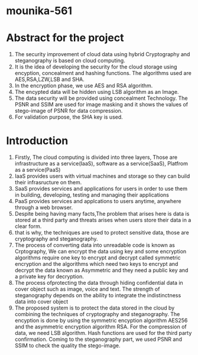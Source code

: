 # mounika-561
<html>
  <head><b>
    <h1>Abstract for the project</h1>
  </b>
  </head>
  <body>
    <p>
      <ol>
      <li>The security improvement of cloud data using hybrid Cryptography and steganography is based on cloud computing. </li>
        <li>It is the idea of developing the security for the cloud storage using encyption, concealment and hashing functions. The algorithms used are AES,RSA,LZW,LSB and SHA.</li>
        <li>In the encryption phase, we use AES and RSA algorithm.</li>
        <li>The encypted data will be hidden using LSB algorithm as an Image. </li>
        <li>The data security will be provided using concealment Technology. The PSNR and SSIM are used for image masking and it shows the values of stego-image of PSNR for data compression. </li>
        <li>For validation purpose, the SHA key is used.</li>
      </ol>
    </p>
  </body>
</html>
<h1>Introduction</h1>
<body>
  <p>
    <ol>
      <li>
        Firstly, The cloud computing is divided into three layers, Those are infrastructure as a service(IaaS), software as a service(SaaS), Platfrom as a service(PaaS)
      </li>
      <li>
        IaaS provides users with virtual machines and storage so they can build their infrasructure on them.
      </li>
      <li>
        SaaS provides services and applications for users in order to use them in building, developing, testing and managing their applications
      </li>
      <li>
        PaaS provides services and applcations to users anytime, anywhere through a web browser.
      </li>
      <li>
        Despite being having many facts,The problem that arises here is data is stored at a third party and threats arises when users store their data in a clear form.
      </li>
      <li>
        that is why, the techniques are used to protect sensitive data, those are cryptography and steganography.
      </li>
      <li>
        The process of converting data into unreadable code is known as Crptography, We can encrypt the data using key and some encryption algorithms require one key to encrypt and decrypt called symmetric encryption and the algorithms which need two keys to encrypt and decrypt the data known as Asymmetric and they need a public key and a private key for decryption.
      </li>
      <li>
        The process ofprotecting the data through hiding confidential data in cover object such as image, voice and text. The strength of steganography depends on the ability to integrate the indistinctness data into cover object     </li>
      <li>
        The proposed system is to protect the data stored in the cloud by combining the techniques of cryptography and steganography. The encyption is done by using the symmetric encyption algorithm AES256 and the asymmetric encryption algorithm RSA. For the compression of data, we need LSB algorithm. Hash functions are used for the third party confirmation. Coming to the steganography part, we used PSNR and SSIM to check the quality the stego-image.
      </li>
  </p>
</body>
